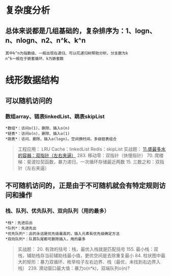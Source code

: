 # 复杂度分析

## 总体来说都是几组基础的，复杂排序为：1、logn、n、nlogn、n2、n^k、k^n
    其中k^n为指数级、一般出现在递归、可以花递归树帮助分析、分支数为k
    n^k一般在于嵌套循环、k为嵌套数

# 线形数据结构

## 可以随机访问的

### 数组array、链表linkedList、跳表skipList
    *数组*：访问o(1)，删除、插入o(n)
    *链表*：访问o(n)，删除、插入o(1)
    *跳表*：访问、删除、插入o(logn)。空间换时间，多级链表组合
> 工程应用：
    LRU Cache：linkedList
    Redis：skipList
> 实战题：
    [11.盛最多水的容器：双指针（左右夹逼）](https://leetcode-cn.com/problems/container-with-most-water/)
    283. 移动零：双指针（快慢指针）
    70. 爬楼梯：斐波拉契函数，暴力递归，一次循环存储最近两数
    15. 三数之和：双指针（左右夹逼）
## 不可随机访问的，正是由于不可随机就会有特定规则访问和操作

### 栈、队列、优先队列、双向队列（用的最多）
    *栈*：先进后出
    *队列*：先进先出
    *优先队列*：出的永远是优先级最高的，插入元素有优先级确定方法
    *双向队列*：队首队尾都可删除插入，用的最多
> 实战题：
        20. 有效的括号：栈，最优入栈就是匹配括号
        155. 最小栈：双栈，辅助栈存当前辅助线最小值，更优空间是去除重复最小
        84. 柱状图中最大的矩形：暴力双循环、枚举柱子左右边界、栈（最优，未找到右边界入栈）
        239. 滑动窗口最大值：暴力o(n*k)，双端队列o(n)?
        
    